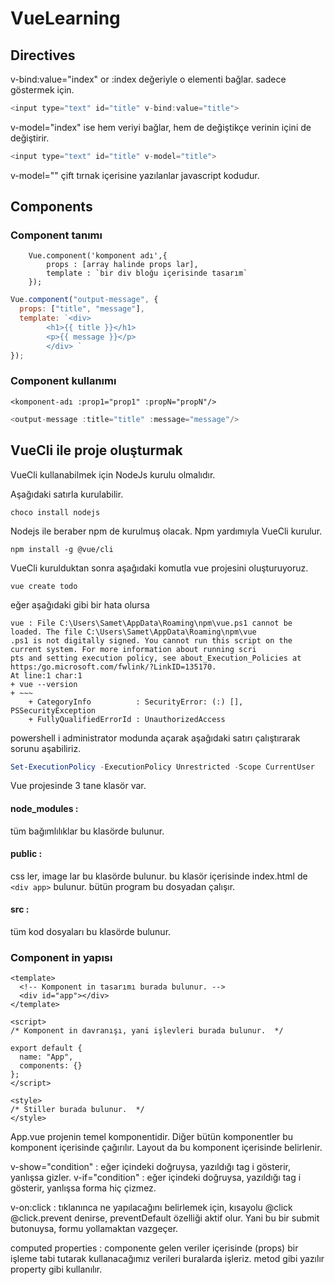 # VueLearning

## Directives

v-bind:value="index" or :index değeriyle o elementi bağlar. sadece göstermek için.

```javascript
<input type="text" id="title" v-bind:value="title">
```

v-model="index" ise hem veriyi bağlar, hem de değiştikçe verinin içini de değiştirir.

```javascript
<input type="text" id="title" v-model="title">
```

v-model="" çift tırnak içerisine yazılanlar javascript kodudur.

## Components

### Component tanımı

```
    Vue.component('komponent adı',{
        props : [array halinde props lar],
        template : `bir div bloğu içerisinde tasarım`
    });
```

```javascript
Vue.component("output-message", {
  props: ["title", "message"],
  template: `<div>  
        <h1>{{ title }}</h1>
        <p>{{ message }}</p>
        </div> `
});
```

### Component kullanımı

```
<komponent-adı :prop1="prop1" :propN="propN"/>
```

```javascript
<output-message :title="title" :message="message"/>
```

## VueCli ile proje oluşturmak

VueCli kullanabilmek için NodeJs kurulu olmalıdır.

Aşağıdaki satırla kurulabilir.

```
choco install nodejs
```

Nodejs ile beraber npm de kurulmuş olacak. Npm yardımıyla VueCli kurulur.

```
npm install -g @vue/cli
```

VueCli kurulduktan sonra aşağıdaki komutla vue projesini oluşturuyoruz.

```
vue create todo
```

eğer aşağıdaki gibi bir hata olursa

```
vue : File C:\Users\Samet\AppData\Roaming\npm\vue.ps1 cannot be loaded. The file C:\Users\Samet\AppData\Roaming\npm\vue
.ps1 is not digitally signed. You cannot run this script on the current system. For more information about running scri
pts and setting execution policy, see about_Execution_Policies at https:/go.microsoft.com/fwlink/?LinkID=135170.
At line:1 char:1
+ vue --version
+ ~~~
    + CategoryInfo          : SecurityError: (:) [], PSSecurityException
    + FullyQualifiedErrorId : UnauthorizedAccess
```

powershell i administrator modunda açarak aşağıdaki satırı çalıştırarak sorunu aşabiliriz.

```powershell
Set-ExecutionPolicy -ExecutionPolicy Unrestricted -Scope CurrentUser
```

Vue projesinde 3 tane klasör var.

#### node_modules :

tüm bağımlılıklar bu klasörde bulunur.

#### public :

css ler, image lar bu klasörde bulunur. bu klasör içerisinde index.html de `<div app>` bulunur. bütün program bu dosyadan çalışır.

#### src :

tüm kod dosyaları bu klasörde bulunur.

### Component in yapısı

```vue
<template>
  <!-- Komponent in tasarımı burada bulunur. -->
  <div id="app"></div>
</template>

<script>
/* Komponent in davranışı, yani işlevleri burada bulunur.  */

export default {
  name: "App",
  components: {}
};
</script>

<style>
/* Stiller burada bulunur.  */
</style>
```

App.vue projenin temel komponentidir. Diğer bütün komponentler bu komponent içerisinde çağırılır. Layout da bu komponent içerisinde belirlenir.

v-show="condition" : eğer içindeki doğruysa, yazıldığı tag i gösterir, yanlışsa gizler.
v-if="condition" : eğer içindeki doğruysa, yazıldığı tag i gösterir, yanlışsa forma hiç çizmez.

v-on:click : tıklanınca ne yapılacağını belirlemek için, kısayolu @click
@click.prevent denirse, preventDefault özelliği aktif olur. Yani bu bir submit butonuysa, formu yollamaktan vazgeçer.

computed properties : componente gelen veriler içerisinde (props) bir işleme tabi tutarak kullanacağımız verileri buralarda işleriz. metod gibi yazılır property gibi kullanılır.
